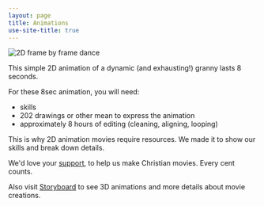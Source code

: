 ```yaml
---
layout: page
title: Animations
use-site-title: true
---
```

![2D frame by frame dance](../../img/granny.gif)

This simple 2D animation of a dynamic (and exhausting!) granny lasts 8 seconds.

For these 8sec animation, you will need:
- skills
- 202 drawings or other mean to express the animation
- approximately 8 hours of editing (cleaning, aligning, looping)

This is why 2D animation movies require resources.
We made it to show our skills and break down details.

We'd love your [support](https://patreon.com/vocamen), to help us make Christian movies.
Every cent counts.

Also visit [Storyboard](more/storyboard/) to see 3D animations and more details about movie creations.